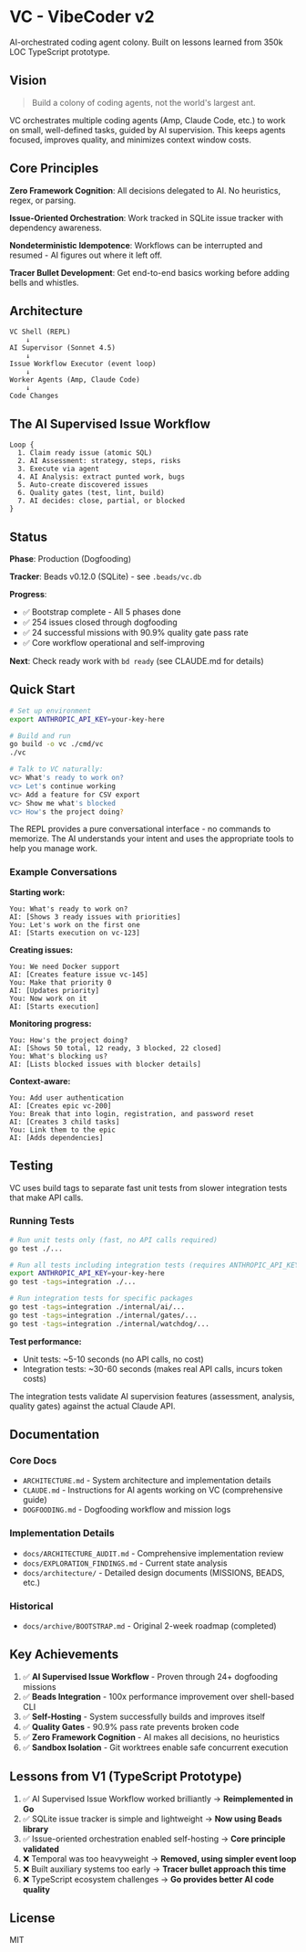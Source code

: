 # VC - VibeCoder v2

AI-orchestrated coding agent colony. Built on lessons learned from 350k LOC TypeScript prototype.

## Vision

> Build a colony of coding agents, not the world's largest ant.

VC orchestrates multiple coding agents (Amp, Claude Code, etc.) to work on small, well-defined tasks, guided by AI supervision. This keeps agents focused, improves quality, and minimizes context window costs.

## Core Principles

**Zero Framework Cognition**: All decisions delegated to AI. No heuristics, regex, or parsing.

**Issue-Oriented Orchestration**: Work tracked in SQLite issue tracker with dependency awareness.

**Nondeterministic Idempotence**: Workflows can be interrupted and resumed - AI figures out where it left off.

**Tracer Bullet Development**: Get end-to-end basics working before adding bells and whistles.

## Architecture

```
VC Shell (REPL)
    ↓
AI Supervisor (Sonnet 4.5)
    ↓
Issue Workflow Executor (event loop)
    ↓
Worker Agents (Amp, Claude Code)
    ↓
Code Changes
```

## The AI Supervised Issue Workflow

```
Loop {
  1. Claim ready issue (atomic SQL)
  2. AI Assessment: strategy, steps, risks
  3. Execute via agent
  4. AI Analysis: extract punted work, bugs
  5. Auto-create discovered issues
  6. Quality gates (test, lint, build)
  7. AI decides: close, partial, or blocked
}
```

## Status

**Phase**: Production (Dogfooding)

**Tracker**: Beads v0.12.0 (SQLite) - see `.beads/vc.db`

**Progress**:
- ✅ Bootstrap complete - All 5 phases done
- ✅ 254 issues closed through dogfooding
- ✅ 24 successful missions with 90.9% quality gate pass rate
- ✅ Core workflow operational and self-improving

**Next**: Check ready work with `bd ready` (see CLAUDE.md for details)

## Quick Start

```bash
# Set up environment
export ANTHROPIC_API_KEY=your-key-here

# Build and run
go build -o vc ./cmd/vc
./vc

# Talk to VC naturally:
vc> What's ready to work on?
vc> Let's continue working
vc> Add a feature for CSV export
vc> Show me what's blocked
vc> How's the project doing?
```

The REPL provides a pure conversational interface - no commands to memorize. The AI understands your intent and uses the appropriate tools to help you manage work.

### Example Conversations

**Starting work:**
```
You: What's ready to work on?
AI: [Shows 3 ready issues with priorities]
You: Let's work on the first one
AI: [Starts execution on vc-123]
```

**Creating issues:**
```
You: We need Docker support
AI: [Creates feature issue vc-145]
You: Make that priority 0
AI: [Updates priority]
You: Now work on it
AI: [Starts execution]
```

**Monitoring progress:**
```
You: How's the project doing?
AI: [Shows 50 total, 12 ready, 3 blocked, 22 closed]
You: What's blocking us?
AI: [Lists blocked issues with blocker details]
```

**Context-aware:**
```
You: Add user authentication
AI: [Creates epic vc-200]
You: Break that into login, registration, and password reset
AI: [Creates 3 child tasks]
You: Link them to the epic
AI: [Adds dependencies]
```

## Testing

VC uses build tags to separate fast unit tests from slower integration tests that make API calls.

### Running Tests

```bash
# Run unit tests only (fast, no API calls required)
go test ./...

# Run all tests including integration tests (requires ANTHROPIC_API_KEY)
export ANTHROPIC_API_KEY=your-key-here
go test -tags=integration ./...

# Run integration tests for specific packages
go test -tags=integration ./internal/ai/...
go test -tags=integration ./internal/gates/...
go test -tags=integration ./internal/watchdog/...
```

**Test performance:**
- Unit tests: ~5-10 seconds (no API calls, no cost)
- Integration tests: ~30-60 seconds (makes real API calls, incurs token costs)

The integration tests validate AI supervision features (assessment, analysis, quality gates) against the actual Claude API.

## Documentation

### Core Docs
- `ARCHITECTURE.md` - System architecture and implementation details
- `CLAUDE.md` - Instructions for AI agents working on VC (comprehensive guide)
- `DOGFOODING.md` - Dogfooding workflow and mission logs

### Implementation Details
- `docs/ARCHITECTURE_AUDIT.md` - Comprehensive implementation review
- `docs/EXPLORATION_FINDINGS.md` - Current state analysis
- `docs/architecture/` - Detailed design documents (MISSIONS, BEADS, etc.)

### Historical
- `docs/archive/BOOTSTRAP.md` - Original 2-week roadmap (completed)

## Key Achievements

1. ✅ **AI Supervised Issue Workflow** - Proven through 24+ dogfooding missions
2. ✅ **Beads Integration** - 100x performance improvement over shell-based CLI
3. ✅ **Self-Hosting** - System successfully builds and improves itself
4. ✅ **Quality Gates** - 90.9% pass rate prevents broken code
5. ✅ **Zero Framework Cognition** - AI makes all decisions, no heuristics
6. ✅ **Sandbox Isolation** - Git worktrees enable safe concurrent execution

## Lessons from V1 (TypeScript Prototype)

1. ✅ AI Supervised Issue Workflow worked brilliantly → **Reimplemented in Go**
2. ✅ SQLite issue tracker is simple and lightweight → **Now using Beads library**
3. ✅ Issue-oriented orchestration enabled self-hosting → **Core principle validated**
4. ❌ Temporal was too heavyweight → **Removed, using simpler event loop**
5. ❌ Built auxiliary systems too early → **Tracer bullet approach this time**
6. ❌ TypeScript ecosystem challenges → **Go provides better AI code quality**

## License

MIT
